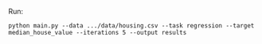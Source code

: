 Run:

```python main.py --data .../data/housing.csv --task regression --target median_house_value --iterations 5 --output results```
